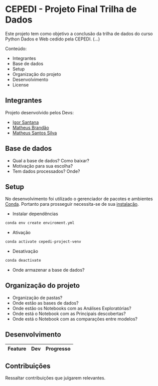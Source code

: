 # CEPEDI - Projeto Final Trilha de Dados

Este projeto tem como objetivo a conclusão da trilha de dados do curso Python Dados e Web cedido pela CEPEDI. (...)

Conteúdo:
- Integrantes
- Base de dados
- Setup
- Organização do projeto
- Desenvolvimento
- License

## Integrantes

Projeto desenvolvido pelos Devs:

- [Igor Santana](https://github.com)
- [Matheus Brandão](https://github.com/MatBrands)
- [Matheus Santos Silva](https://github.com/matheusssilva991)

## Base de dados

- Qual a base de dados? Como baixar?
- Motivação para sua escolha?
- Tem dados processados? Onde?

## Setup

No desenvolvimento foi utilizado o gerenciador de pacotes e ambientes [Conda](https://conda.io/). Portanto para prosseguir necessita-se de sua [instalação](https://conda.io/projects/conda/en/latest/user-guide/install/index.html).

- Instalar dependências
```sh
conda env create enviroment.yml
```

- Ativação
```sh
conda activate cepedi-project-venv
```

- Desativação
```sh
conda deactivate
```

- Onde armazenar a base de dados?

## Organização do projeto

- Organização de pastas?
- Onde estão as bases de dados? 
- Onde estão os Notebooks com as Análises Exploratórias?
- Onde está o Notebook com as Principais descobertas?
- Onde está o Notebook com as comparações entre modelos?

## Desenvolvimento

| Feature | Dev | Progresso
| ------- | --- | ---------

## Contribuições

Ressaltar contribuições que julgarem relevantes.
